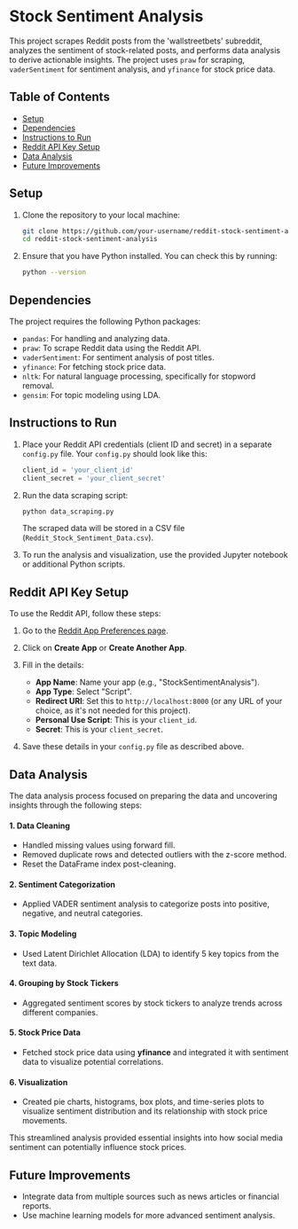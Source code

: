 # Stock Sentiment Analysis

This project scrapes Reddit posts from the 'wallstreetbets' subreddit, analyzes the sentiment of stock-related posts, and performs data analysis to derive actionable insights. The project uses `praw` for scraping, `vaderSentiment` for sentiment analysis, and `yfinance` for stock price data.

## Table of Contents
- [Setup](#setup)
- [Dependencies](#dependencies)
- [Instructions to Run](#instructions-to-run)
- [Reddit API Key Setup](#reddit-api-key-setup)
- [Data Analysis](#data-analysis)
- [Future Improvements](#future-improvements)

## Setup

1. Clone the repository to your local machine:
    ```bash
    git clone https://github.com/your-username/reddit-stock-sentiment-analysis.git
    cd reddit-stock-sentiment-analysis
    ```

2. Ensure that you have Python installed. You can check this by running:
    ```bash
    python --version
    ```


## Dependencies

The project requires the following Python packages:

- `pandas`: For handling and analyzing data.
- `praw`: To scrape Reddit data using the Reddit API.
- `vaderSentiment`: For sentiment analysis of post titles.
- `yfinance`: For fetching stock price data.
- `nltk`: For natural language processing, specifically for stopword removal.
- `gensim`: For topic modeling using LDA.

## Instructions to Run

1. Place your Reddit API credentials (client ID and secret) in a separate `config.py` file. Your `config.py` should look like this:
    ```python
    client_id = 'your_client_id'
    client_secret = 'your_client_secret'
    ```

2. Run the data scraping script:
    ```bash
    python data_scraping.py
    ```

   The scraped data will be stored in a CSV file (`Reddit_Stock_Sentiment_Data.csv`).

3. To run the analysis and visualization, use the provided Jupyter notebook or additional Python scripts.

## Reddit API Key Setup

To use the Reddit API, follow these steps:

1. Go to the [Reddit App Preferences page](https://www.reddit.com/prefs/apps).
2. Click on **Create App** or **Create Another App**.
3. Fill in the details:
    - **App Name**: Name your app (e.g., "StockSentimentAnalysis").
    - **App Type**: Select "Script".
    - **Redirect URI**: Set this to `http://localhost:8000` (or any URL of your choice, as it's not needed for this project).
    - **Personal Use Script**: This is your `client_id`.
    - **Secret**: This is your `client_secret`.
    
4. Save these details in your `config.py` file as described above.

## Data Analysis

The data analysis process focused on preparing the data and uncovering insights through the following steps:

#### 1. Data Cleaning
- Handled missing values using forward fill.
- Removed duplicate rows and detected outliers with the z-score method.
- Reset the DataFrame index post-cleaning.

#### 2. Sentiment Categorization
- Applied VADER sentiment analysis to categorize posts into positive, negative, and neutral categories.

#### 3. Topic Modeling
- Used Latent Dirichlet Allocation (LDA) to identify 5 key topics from the text data.

#### 4. Grouping by Stock Tickers
- Aggregated sentiment scores by stock tickers to analyze trends across different companies.

#### 5. Stock Price Data
- Fetched stock price data using **yfinance** and integrated it with sentiment data to visualize potential correlations.

#### 6. Visualization
- Created pie charts, histograms, box plots, and time-series plots to visualize sentiment distribution and its relationship with stock price movements.

This streamlined analysis provided essential insights into how social media sentiment can potentially influence stock prices.


## Future Improvements

- Integrate data from multiple sources such as news articles or financial reports.
- Use machine learning models for more advanced sentiment analysis.
